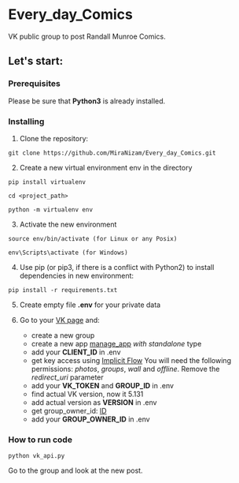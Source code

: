 # Every_day_Comics

VK public group to post Randall Munroe Comics. 

## Let's start:

### Prerequisites

Please be sure that **Python3** is already installed. 

### Installing
1. Clone the repository:
```
git clone https://github.com/MiraNizam/Every_day_Comics.git
```
2. Create a new virtual environment env in the directory
```
pip install virtualenv
```
```
cd <project_path>
```
```
python -m virtualenv env
```
3. Activate the new environment
```
source env/bin/activate (for Linux or any Posix)
``` 
```
env\Scripts\activate (for Windows)
```

4. Use pip (or pip3, if there is a conflict with Python2) to install dependencies in new environment:
```
pip install -r requirements.txt
```
5. Create empty file **.env** for your private data

6. Go to your [VK page](https://vk.com) and:
    - create a new group 
    - create a new app [manage_app](https://vk.com/apps?act=manage) *with standalone* type
    - add your **CLIENT_ID** in .env
    - get key access using [Implicit Flow](https://vk.com/dev/implicit_flow_user) You will need the following permissions: *photos*, *groups*, *wall* and *offline*. Remove the *redirect_uri* parameter
    - add your **VK_TOKEN** and **GROUP_ID** in .env
    - find actual VK version, now it 5.131 
    - add actual version as **VERSION** in .env
    - get group_owner_id: [ID](https://regvk.com/id/)
    - add your **GROUP_OWNER_ID** in .env
   
### How to run code 

```commandline
python vk_api.py
```
Go to the group and look at the new post. 